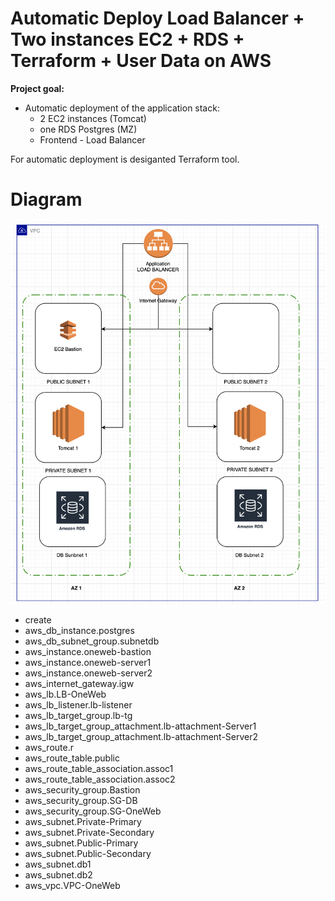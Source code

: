 # Automatic Deploy Load Balancer + Two instances EC2 + RDS + Terraform + User Data on AWS

**Project goal:**

- Automatic deployment of the application stack:
    - 2 EC2 instances (Tomcat)
    - one RDS Postgres (MZ)
    - Frontend - Load Balancer
    
    
 For automatic deployment is desiganted Terraform tool.
 
 # Diagram
 
 
 ![alt text](images/main_diagram.png)
 
 
 
  + create
  + aws_db_instance.postgres
  + aws_db_subnet_group.subnetdb
  + aws_instance.oneweb-bastion
  + aws_instance.oneweb-server1
  + aws_instance.oneweb-server2
  + aws_internet_gateway.igw
  + aws_lb.LB-OneWeb
  + aws_lb_listener.lb-listener
  + aws_lb_target_group.lb-tg
  + aws_lb_target_group_attachment.lb-attachment-Server1
  + aws_lb_target_group_attachment.lb-attachment-Server2
  + aws_route.r
  + aws_route_table.public
  + aws_route_table_association.assoc1
  + aws_route_table_association.assoc2
  + aws_security_group.Bastion
  + aws_security_group.SG-DB
  + aws_security_group.SG-OneWeb
  + aws_subnet.Private-Primary
  + aws_subnet.Private-Secondary
  + aws_subnet.Public-Primary
  + aws_subnet.Public-Secondary
  + aws_subnet.db1
  + aws_subnet.db2
  + aws_vpc.VPC-OneWeb
    
  
